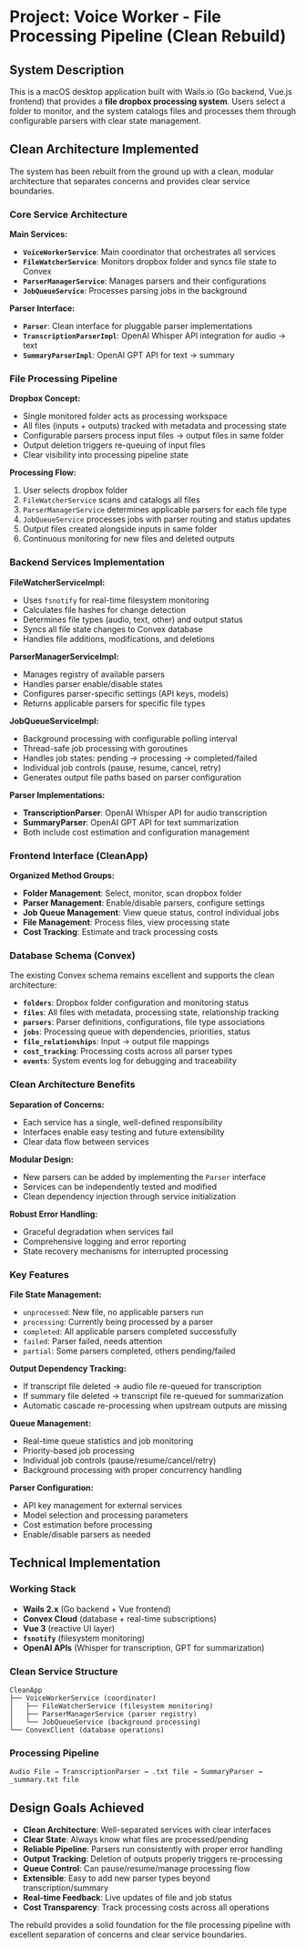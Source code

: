 # Project: Voice Worker - File Processing Pipeline (Clean Rebuild)

## System Description

This is a macOS desktop application built with Wails.io (Go backend, Vue.js frontend) that provides a **file dropbox processing system**. Users select a folder to monitor, and the system catalogs files and processes them through configurable parsers with clear state management.

## Clean Architecture Implemented

The system has been rebuilt from the ground up with a clean, modular architecture that separates concerns and provides clear service boundaries.

### Core Service Architecture

**Main Services:**

- **`VoiceWorkerService`**: Main coordinator that orchestrates all services
- **`FileWatcherService`**: Monitors dropbox folder and syncs file state to Convex
- **`ParserManagerService`**: Manages parsers and their configurations
- **`JobQueueService`**: Processes parsing jobs in the background

**Parser Interface:**

- **`Parser`**: Clean interface for pluggable parser implementations
- **`TranscriptionParserImpl`**: OpenAI Whisper API integration for audio → text
- **`SummaryParserImpl`**: OpenAI GPT API for text → summary

### File Processing Pipeline

**Dropbox Concept:**

- Single monitored folder acts as processing workspace
- All files (inputs + outputs) tracked with metadata and processing state
- Configurable parsers process input files → output files in same folder
- Output deletion triggers re-queuing of input files
- Clear visibility into processing pipeline state

**Processing Flow:**

1. User selects dropbox folder
2. `FileWatcherService` scans and catalogs all files
3. `ParserManagerService` determines applicable parsers for each file type
4. `JobQueueService` processes jobs with parser routing and status updates
5. Output files created alongside inputs in same folder
6. Continuous monitoring for new files and deleted outputs

### Backend Services Implementation

**FileWatcherServiceImpl:**

- Uses `fsnotify` for real-time filesystem monitoring
- Calculates file hashes for change detection
- Determines file types (audio, text, other) and output status
- Syncs all file state changes to Convex database
- Handles file additions, modifications, and deletions

**ParserManagerServiceImpl:**

- Manages registry of available parsers
- Handles parser enable/disable states
- Configures parser-specific settings (API keys, models)
- Returns applicable parsers for specific file types

**JobQueueServiceImpl:**

- Background processing with configurable polling interval
- Thread-safe job processing with goroutines
- Handles job states: pending → processing → completed/failed
- Individual job controls (pause, resume, cancel, retry)
- Generates output file paths based on parser configuration

**Parser Implementations:**

- **TranscriptionParser**: OpenAI Whisper API for audio transcription
- **SummaryParser**: OpenAI GPT API for text summarization
- Both include cost estimation and configuration management

### Frontend Interface (CleanApp)

**Organized Method Groups:**

- **Folder Management**: Select, monitor, scan dropbox folder
- **Parser Management**: Enable/disable parsers, configure settings
- **Job Queue Management**: View queue status, control individual jobs
- **File Management**: Process files, view processing state
- **Cost Tracking**: Estimate and track processing costs

### Database Schema (Convex)

The existing Convex schema remains excellent and supports the clean architecture:

- **`folders`**: Dropbox folder configuration and monitoring status
- **`files`**: All files with metadata, processing state, relationship tracking
- **`parsers`**: Parser definitions, configurations, file type associations
- **`jobs`**: Processing queue with dependencies, priorities, status
- **`file_relationships`**: Input → output file mappings
- **`cost_tracking`**: Processing costs across all parser types
- **`events`**: System events log for debugging and traceability

### Clean Architecture Benefits

**Separation of Concerns:**

- Each service has a single, well-defined responsibility
- Interfaces enable easy testing and future extensibility
- Clear data flow between services

**Modular Design:**

- New parsers can be added by implementing the `Parser` interface
- Services can be independently tested and modified
- Clean dependency injection through service initialization

**Robust Error Handling:**

- Graceful degradation when services fail
- Comprehensive logging and error reporting
- State recovery mechanisms for interrupted processing

### Key Features

**File State Management:**

- `unprocessed`: New file, no applicable parsers run
- `processing`: Currently being processed by a parser
- `completed`: All applicable parsers completed successfully
- `failed`: Parser failed, needs attention
- `partial`: Some parsers completed, others pending/failed

**Output Dependency Tracking:**

- If transcript file deleted → audio file re-queued for transcription
- If summary file deleted → transcript file re-queued for summarization
- Automatic cascade re-processing when upstream outputs are missing

**Queue Management:**

- Real-time queue statistics and job monitoring
- Priority-based job processing
- Individual job controls (pause/resume/cancel/retry)
- Background processing with proper concurrency handling

**Parser Configuration:**

- API key management for external services
- Model selection and processing parameters
- Cost estimation before processing
- Enable/disable parsers as needed

## Technical Implementation

### Working Stack

- **Wails 2.x** (Go backend + Vue frontend)
- **Convex Cloud** (database + real-time subscriptions)
- **Vue 3** (reactive UI layer)
- **`fsnotify`** (filesystem monitoring)
- **OpenAI APIs** (Whisper for transcription, GPT for summarization)

### Clean Service Structure

```
CleanApp
├── VoiceWorkerService (coordinator)
│   ├── FileWatcherService (filesystem monitoring)
│   ├── ParserManagerService (parser registry)
│   └── JobQueueService (background processing)
└── ConvexClient (database operations)
```

### Processing Pipeline

```
Audio File → TranscriptionParser → .txt file → SummaryParser → _summary.txt file
```

## Design Goals Achieved

- **Clean Architecture**: Well-separated services with clear interfaces
- **Clear State**: Always know what files are processed/pending
- **Reliable Pipeline**: Parsers run consistently with proper error handling
- **Output Tracking**: Deletion of outputs properly triggers re-processing
- **Queue Control**: Can pause/resume/manage processing flow
- **Extensible**: Easy to add new parser types beyond transcription/summary
- **Real-time Feedback**: Live updates of file and job status
- **Cost Transparency**: Track processing costs across all operations

The rebuild provides a solid foundation for the file processing pipeline with excellent separation of concerns and clear service boundaries.

